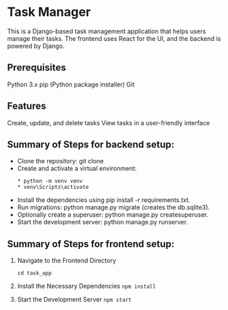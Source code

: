 
# Task Manager
This is a Django-based task management application that helps users manage their tasks. The frontend uses React for the UI, and the backend is powered by Django.

## Prerequisites
Python 3.x
pip (Python package installer)
Git

## Features
Create, update, and delete tasks
View tasks in a user-friendly interface


## Summary of Steps for backend setup:

* Clone the repository: git clone <repo-url>
* Create and activate a virtual environment:
    ``` 
    * python -m venv venv
    * venv\Scripts\activate 
    ```
* Install the dependencies using pip install -r requirements.txt.
* Run migrations: python manage.py migrate (creates the db.sqlite3).
* Optionally create a superuser: python manage.py createsuperuser.
* Start the development server: python manage.py runserver.

## Summary of Steps for frontend setup:
1. Navigate to the Frontend Directory

    ```cd task_app```

2. Install the Necessary Dependencies
    ```npm install```

3. Start the Development Server
    ```npm start```

